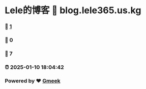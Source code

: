 # Lele的博客 :link: blog.lele365.us.kg 
### :page_facing_up: [1](blog.lele365.us.kg/tag.html) 
### :speech_balloon: 0 
### :hibiscus: 7 
### :alarm_clock: 2025-01-10 18:04:42 
### Powered by :heart: [Gmeek](https://github.com/Meekdai/Gmeek)
